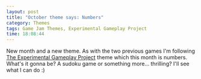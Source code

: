 ```yaml
---
layout: post
title: "October theme says: Numbers"
category: Themes
tags: Game Jam Themes, Experimental Gameplay Project
time: 18:08:44
---
```

New month and a new theme. As with the two previous games I'm following [The Experimental Gameplay Project](http://experimentalgameplay.com/blog/) theme which this month is numbers. What's it gonna be? A sudoku game or something more... thrilling? I'll see what I can do :)

